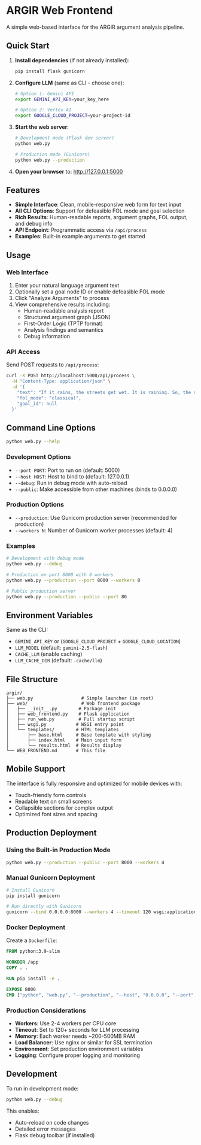 # ARGIR Web Frontend

A simple web-based interface for the ARGIR argument analysis pipeline.

## Quick Start

1. **Install dependencies** (if not already installed):
   ```bash
   pip install flask gunicorn
   ```

2. **Configure LLM** (same as CLI - choose one):
   ```bash
   # Option 1: Gemini API
   export GEMINI_API_KEY=your_key_here
   
   # Option 2: Vertex AI
   export GOOGLE_CLOUD_PROJECT=your-project-id
   ```

3. **Start the web server**:
   ```bash
   # Development mode (Flask dev server)
   python web.py
   
   # Production mode (Gunicorn)
   python web.py --production
   ```

4. **Open your browser** to: http://127.0.0.1:5000

## Features

- **Simple Interface**: Clean, mobile-responsive web form for text input
- **All CLI Options**: Support for defeasible FOL mode and goal selection
- **Rich Results**: Human-readable reports, argument graphs, FOL output, and debug info
- **API Endpoint**: Programmatic access via `/api/process`
- **Examples**: Built-in example arguments to get started

## Usage

### Web Interface

1. Enter your natural language argument text
2. Optionally set a goal node ID or enable defeasible FOL mode
3. Click "Analyze Arguments" to process
4. View comprehensive results including:
   - Human-readable analysis report
   - Structured argument graph (JSON)
   - First-Order Logic (TPTP format)
   - Analysis findings and semantics
   - Debug information

### API Access

Send POST requests to `/api/process`:

```bash
curl -X POST http://localhost:5000/api/process \
  -H "Content-Type: application/json" \
  -d '{
    "text": "If it rains, the streets get wet. It is raining. So, the streets will get wet.",
    "fol_mode": "classical",
    "goal_id": null
  }'
```

## Command Line Options

```bash
python web.py --help
```

### Development Options
- `--port PORT`: Port to run on (default: 5000)
- `--host HOST`: Host to bind to (default: 127.0.0.1)
- `--debug`: Run in debug mode with auto-reload
- `--public`: Make accessible from other machines (binds to 0.0.0.0)

### Production Options
- `--production`: Use Gunicorn production server (recommended for production)
- `--workers N`: Number of Gunicorn worker processes (default: 4)

### Examples

```bash
# Development with debug mode
python web.py --debug

# Production on port 8000 with 8 workers
python web.py --production --port 8000 --workers 8

# Public production server
python web.py --production --public --port 80
```

## Environment Variables

Same as the CLI:

- `GEMINI_API_KEY` or (`GOOGLE_CLOUD_PROJECT` + `GOOGLE_CLOUD_LOCATION`)
- `LLM_MODEL` (default: `gemini-2.5-flash`)
- `CACHE_LLM` (enable caching)
- `LLM_CACHE_DIR` (default: `.cache/llm`)

## File Structure

```
argir/
├── web.py                  # Simple launcher (in root)
├── web/                    # Web frontend package
│   ├── __init__.py        # Package init
│   ├── web_frontend.py    # Flask application
│   ├── run_web.py         # Full startup script
│   ├── wsgi.py           # WSGI entry point
│   └── templates/        # HTML templates
│       ├── base.html     # Base template with styling
│       ├── index.html    # Main input form
│       └── results.html  # Results display
└── WEB_FRONTEND.md       # This file
```

## Mobile Support

The interface is fully responsive and optimized for mobile devices with:
- Touch-friendly form controls
- Readable text on small screens
- Collapsible sections for complex output
- Optimized font sizes and spacing

## Production Deployment

### Using the Built-in Production Mode

```bash
python web.py --production --public --port 8000 --workers 4
```

### Manual Gunicorn Deployment

```bash
# Install Gunicorn
pip install gunicorn

# Run directly with Gunicorn
gunicorn --bind 0.0.0.0:8000 --workers 4 --timeout 120 wsgi:application
```

### Docker Deployment

Create a `Dockerfile`:
```dockerfile
FROM python:3.9-slim

WORKDIR /app
COPY . .

RUN pip install -e .

EXPOSE 8000
CMD ["python", "web.py", "--production", "--host", "0.0.0.0", "--port", "8000"]
```

### Production Considerations

- **Workers**: Use 2-4 workers per CPU core
- **Timeout**: Set to 120+ seconds for LLM processing
- **Memory**: Each worker needs ~200-500MB RAM
- **Load Balancer**: Use nginx or similar for SSL termination
- **Environment**: Set production environment variables
- **Logging**: Configure proper logging and monitoring

## Development

To run in development mode:

```bash
python web.py --debug
```

This enables:
- Auto-reload on code changes
- Detailed error messages
- Flask debug toolbar (if installed)
